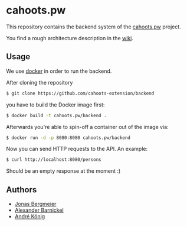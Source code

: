 # cahoots.pw

This repository contains the backend system of the [cahoots.pw](http://cahoots.pw) project.

You find a rough architecture description in the [wiki](https://github.com/akoenig/cahoots-backend/wiki).

## Usage

We use [docker]() in order to run the backend.

After cloning the repository

```sh
$ git clone https://github.com/cahoots-extension/backend
```

you have to build the Docker image first:

```sh
$ docker build -t cahoots.pw/backend .
```

Afterwards you're able to spin-off a container out of the image via:

```sh
$ docker run -d -p 8080:8080 cahoots.pw/backend
```

Now you can send HTTP requests to the API. An example:

```sh
$ curl http://localhost:8080/persons
```

Should be an empty response at the moment :)


## Authors

  * [Jonas Bergmeier](mailto:jonas.bergmeier@gmail.com)
  * [Alexander Barnickel](mailto:alex@alba.io)
  * [André König](mailto:andre.koenig@posteo.de)